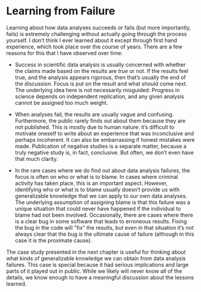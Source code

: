 # Learning from Failure

Learning about how data analyses succeeds or fails (but more importantly, fails) is extremely challenging without actually going through the process yourself. I don’t think I ever learned about it except through first hand experience, which took place over the course of years. There are a few reasons for this that I have observed over time:

* Success in scientific data analysis is usually concerned with whether the claims made based on the results are *true* or not. If the results feel true, and the analysis appears rigorous, then that’s usually the end of the discussion. Focus is put on the result and what should come next. The underlying idea here is not necessarily misguided: Progress in science depends on independent replication, and any given analysis cannot be assigned too much weight. 

* When analyses fail, the results are usually vague and confusing. Furthermore, the public rarely finds out about them because they are not published. This is mostly due to human nature: it’s difficult to motivate oneself to write about an experience that was inconclusive and perhaps incoherent. It can also be embarrassing if honest mistakes were made. Publication of negative studies is a separate matter, because a truly negative study is, in fact, conclusive. But often, we don’t even have that much clarity.

* In the rare cases where we do find out about data analysis failures, the focus is often on who or what is to blame. In cases where criminal activity has taken place, this is an important aspect. However, identifying who or what is to blame usually doesn’t provide us with generalizable knowledge that we can apply to our own data analyses. The underlying assumption of assigning blame is that this failure was a unique situation that could never have happened if the individual to blame had not been involved. Occasionally, there are cases where there is a clear bug in some software that leads to erroneous results. Fixing the bug in the code will "fix" the results, but even in that situation it’s not always clear that the bug is the ultimate cause of failure (although in this case it is the proximate cause). 

The case study presented in the next chapter is useful for thinking about what kinds of generalizable knowledge we can obtain from data analysis failures. This case is special because it had serious implications and large parts of it played out in public. While we likely will never know *all* of the details, we know enough to have a meaningful discussion about the lessons learned. 


